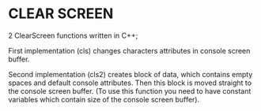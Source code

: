 # CLEAR SCREEN

2 ClearScreen functions written in C++;


First implementation (cls) changes characters attributes in console screen buffer.


Second implementation (cls2) creates block of data, which contains empty spaces and default console attributes. Then this block is moved straight to the console screen buffer.
(To use this function you need to have constant variables which contain size of the console screen buffer).
